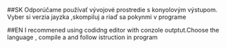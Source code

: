 ##SK
Odporúčame používať vývojové prostredie s konyolovým výstupom. Vyber si verzia jayzka ,skompiluj a riaď sa pokynmi  v programe

##EN
I recommened using codidng editor with conzole outptut.Choose the language ,  compile a and follow istruction in program
